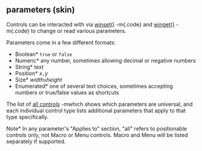 ## parameters (skin)


Controls can be interacted with via
[winset()](/ref/proc/winset.md) -m{.code} and [winget()](/ref/proc/winset.md) -m{.code} to
change or read various parameters. 

Parameters come in a few
different formats:
-   Boolean* `true` or `false`
-   Numeric* any number, sometimes allowing decimal or negative numbers
-   String* text
-   Position* *x*`,`*y*
-   Size* *width*`x`*height*
-   Enumerated* one of several text choices, sometimes accepting numbers
    or true/false values as shortcuts


The list of [all controls](/ref/%7Bskin%7D/control.md) -mwhich shows
which parameters are universal, and each individual control type lists
additional parameters that apply to that type specifically.


Note* In any parameter\'s \"Applies to\" section, \"all\"
refers to positionable controls only, not Macro or Menu controls. Macro
and Menu will be listed separately if supported.
